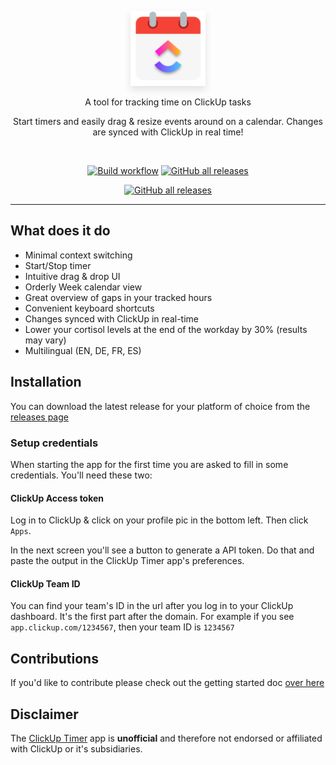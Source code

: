 <p align="center"><a href="https://github.com/arnaud-ritti/clickup-timer/releases" target="_blank"><img src="./src/assets/images/icon/256x256.png" width="120" style="filter: drop-shadow(0px 6px 6px #e2e2e2)"></a></p>

<p align="center">A tool for tracking time on ClickUp tasks</p>

<p align="center">Start timers and easily drag & resize events around on a calendar. Changes are synced with ClickUp in real time!</p>

<br />

<p align="center">
<a href="https://github.com/arnaud-ritti/clickup-timer/actions/workflows/release.yaml"><img src="https://github.com/arnaud-ritti/clickup-timer/actions/workflows/release.yaml/badge.svg" alt="Build workflow"></a>
<a href="https://github.com/arnaud-ritti/clickup-timer/releases/latest"><img alt="GitHub all releases" src="https://img.shields.io/github/downloads/arnaud-ritti/clickup-timer/total"></a>
</p>
<p align="center">
<a href="https://ko-fi.com/Y8Y4BRCC8"><img alt="GitHub all releases" src="https://ko-fi.com/img/githubbutton_sm.svg"></a>
</p>

<hr />


## What does it do

* Minimal context switching
* Start/Stop timer
* Intuitive drag & drop UI
* Orderly Week calendar view
* Great overview of gaps in your tracked hours
* Convenient keyboard shortcuts
* Changes synced with ClickUp in real-time
* Lower your cortisol levels at the end of the workday by 30% (results may vary)
* Multilingual (EN, DE, FR, ES) 


## Installation
You can download the latest release for your platform of choice from the [releases page](https://github.com/arnaud-ritti/clickup-timer/releases)

### Setup credentials
When starting the app for the first time you are asked to fill in some credentials. You'll need these two:

#### ClickUp Access token
Log in to ClickUp & click on your profile pic in the bottom left. Then click `Apps`.

In the next screen you'll see a button to generate a API token. Do that and paste the output in the ClickUp Timer app's preferences.

#### ClickUp Team ID
You can find your team's ID in the url after you log in to your ClickUp dashboard. It's the first part after the domain. For example if you see `app.clickup.com/1234567`, then your team ID is `1234567`

## Contributions
If you'd like to contribute please check out the getting started doc [over here](./CONTRIBUTING.md)

## Disclaimer
The [ClickUp Timer](https://github.com/arnaud-ritti/clickup-timer) app is **unofficial** and therefore not endorsed or affiliated with ClickUp or it's subsidiaries.
